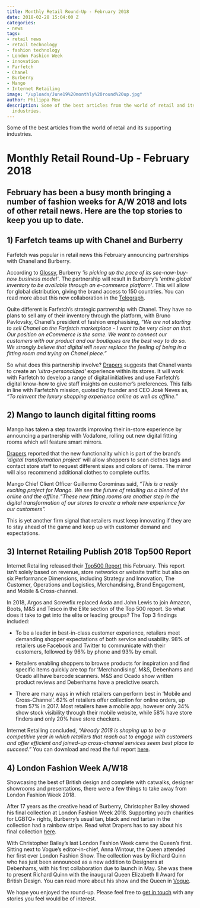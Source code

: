 ```yaml
---
title: Monthly Retail Round-Up - February 2018
date: 2018-02-28 15:04:00 Z
categories:
- news
tags:
- retail news
- retail technology
- fashion technology
- London Fashion Week
- innovation
- Farfetch
- Chanel
- Burberry
- Mango
- Internet Retailing
image: "/uploads/June19%20monthly%20round%20up.jpg"
author: Philippa Mew
description: Some of the best articles from the world of retail and its supporting
  industries.
---
```


Some of the best articles from the world of retail and its supporting industries.

# Monthly Retail Round-Up - February 2018

## February has been a busy month bringing a number of fashion weeks for A/W 2018 and lots of other retail news. Here are the top stories to keep you up to date.


## 1) Farfetch teams up with Chanel and Burberry

Farfetch was popular in retail news this February announcing partnerships with Chanel and Burberry.

According to [Glossy](http://www.glossy.co/evolution-of-luxury/burberrys-partnership-with-farfetch-will-accelerate-its-see-now-buy-now-business-model), Burberry *'is picking up the pace of its see-now-buy-now business model'*. The partnership will result in Burberry’s *'entire global inventory to be available through an e-commerce platform'*. This will allow for global distribution, giving the brand access to 150 countries. You can read more about this new collaboration in the [Telegraph](https://www.telegraph.co.uk/business/2018/02/15/burberry-expand-online-reach-farfetch-tie-up/).

Quite different is Farfetch’s strategic partnership with Chanel. They have no plans to sell any of their inventory through the platform, with Bruno Pavlovsky, Chanel’s president of fashion emphasising, *“We are not starting to sell Chanel on the Farfetch marketplace - I want to be very clear on that. Our position on eCommerce is the same. We want to connect our customers with our product and our boutiques are the best way to do so. We strongly believe that digital will never replace the feeling of being in a fitting room and trying on Chanel piece.”*

So what does this partnership involve? [Drapers](https://www.drapersonline.com/7029147.article?utm_source=newsletter&utm_medium=email&utm_campaign=DR_EditorialNewsletters.Reg:%20Send%20-%20Daily%20News&mkt_tok=eyJpIjoiT1dNMU1tVTVZall6TnpNMiIsInQiOiJyanV6T3E3VWVNZG10TEVLd2UzM0JIUll4Q2NoQ0xrVVRwZkJXSXd4WnkzeUllRzNDcFdVKytIdWR6bVdXemx0ZklUQmN2WUllSEVoV0p1a1ZDTDRkTWdWeHRzeEZpaytYOUJoeVg0NVJOWXV2VHZkM0JodVNYalJHMzJVUkRZWSJ9) suggests that Chanel wants to create an *'ultra-personalized'* experience within its stores. It will work with Farfetch to develop a range of digital initiatives and use Farfetch’s digital know-how to give staff insights on customer’s preferences. This falls in line with Farfetch’s mission, quoted by founder and CEO José Neves as, *“To reinvent the luxury shopping experience online as well as offline.”*


## 2) Mango to launch digital fitting rooms

Mango has taken a step towards improving their in-store experience by announcing a partnership with Vodafone, rolling out new digital fitting rooms which will feature smart mirrors. 

[Drapers](https://www.drapersonline.com/news/mango-to-launch-digital-fitting-rooms/7029101.article) reported that the new functionality which is part of the brand’s *'digital transformation project'* will allow shoppers to scan clothes tags and contact store staff to request different sizes and colors of items. The mirror will also recommend additional clothes to complete outfits.

Mango Chief Client Officer Guillermo Corominas said, *“This is a really exciting project for Mango. We see the future of retailing as a blend of the online and the offline.“These new fitting rooms are another step in the digital transformation of our stores to create a whole new experience for our customers".*

This is yet another firm signal that retailers must keep innovating if they are to stay ahead of the game and keep up with customer demand and expectations.


## 3) Internet Retailing Publish 2018 Top500 Report

Internet Retailing released their [Top500 Report](http://email.internetretailing.net/public/webform/render_form/9eosaiwbe921wc0kz0eg0aknxa46v/1029114782659b5196550ee637d8080f/addcontact) this February. This report isn’t solely based on revenue, store networks or website traffic but also on six Performance Dimensions, including Strategy and Innovation, The Customer, Operations and Logistics, Merchandising, Brand Engagement, and Mobile & Cross-channel. 

In 2018, Argos and Screwfix replaced Asda and John Lewis to join Amazon, Boots, M&S and Tesco in the Elite section of the Top 500 report. So what does it take to get into the elite or leading groups? The Top 3 findings included:

* To be a leader in best-in-class customer experience, retailers meet demanding shopper expectations of both service and usability. 98% of retailers use Facebook and Twitter to communicate with their customers, followed by 96% by phone and 93% by email.

* Retailers enabling shoppers to browse products for inspiration and find specific items quickly are top for ‘Merchandising’. M&S, Debenhams and Ocado all have barcode scanners. M&S and Ocado show written product reviews and Debenhams have a predictive search.

* There are many ways in which retailers can perform best in ‘Mobile and Cross-Channel’. 62% of retailers offer collection for online orders, up from 57% in 2017. Most retailers have a mobile app, however only 34% show stock visibility through their mobile website, while 58% have store finders and only 20% have store checkers. 

Internet Retailing concluded, *“Already 2018 is shaping up to be a competitive year in which retailers that reach out to engage with customers and offer efficient and joined-up cross-channel services seem best place to succeed.”* You can download and read the full report [here](http://email.internetretailing.net/public/webform/render_form/9eosaiwbe921wc0kz0eg0aknxa46v/1029114782659b5196550ee637d8080f/addcontact).

## 4) London Fashion Week A/W18

Showcasing the best of British design and complete with catwalks, designer showrooms and presentations, there were a few things to take away from London Fashion Week 2018.

After 17 years as the creative head of Burberry, Christopher Bailey showed his final collection at London Fashion Week 2018. Supporting youth charities for LGBTQ+ rights, Burberry’s usual tan, black and red tartan in the collection had a rainbow stripe. Read what Drapers has to say about his final collection [here](https://www.drapersonline.com/product-and-trade-shows/comment-bailey-says-goodbye-to-burberry-with-final-lfw-collection/7029117.article?blocktitle=London-Fashion-Week:-Autumn-18&contentID=20795).

With Christopher Bailey’s last London Fashion Week came the Queen’s first. Sitting next to Vogue’s editor-in-chief, Anna Wintour, the Queen attended her first ever London Fashion Show. The collection was by Richard Quinn who has just been announced as a new addition to Designers at Debenhams, with his first collaboration due to launch in May. She was there to present Richard Quinn with the inaugural Queen Elizabeth II Award for British Design. You can read more about his show and the Queen in [Vogue](http://www.vogue.co.uk/article/the-queen-london-fashion-week-british-design-award).


We hope you enjoyed the round-up. Please feel free to [get in touch](https://dressipi.com/contact/) with any stories you feel would be of interest. 